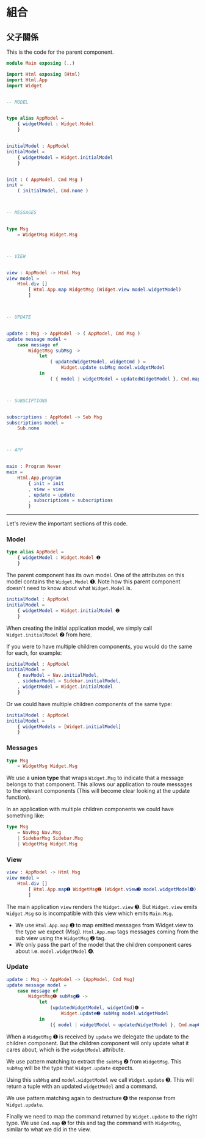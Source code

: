 # 組合

## 父子關係

This is the code for the parent component.

```elm
module Main exposing (..)

import Html exposing (Html)
import Html.App
import Widget


-- MODEL


type alias AppModel =
    { widgetModel : Widget.Model
    }


initialModel : AppModel
initialModel =
    { widgetModel = Widget.initialModel
    }


init : ( AppModel, Cmd Msg )
init =
    ( initialModel, Cmd.none )



-- MESSAGES


type Msg
    = WidgetMsg Widget.Msg



-- VIEW


view : AppModel -> Html Msg
view model =
    Html.div []
        [ Html.App.map WidgetMsg (Widget.view model.widgetModel)
        ]



-- UPDATE


update : Msg -> AppModel -> ( AppModel, Cmd Msg )
update message model =
    case message of
        WidgetMsg subMsg ->
            let
                ( updatedWidgetModel, widgetCmd ) =
                    Widget.update subMsg model.widgetModel
            in
                ( { model | widgetModel = updatedWidgetModel }, Cmd.map WidgetMsg widgetCmd )



-- SUBSCIPTIONS


subscriptions : AppModel -> Sub Msg
subscriptions model =
    Sub.none



-- APP


main : Program Never
main =
    Html.App.program
        { init = init
        , view = view
        , update = update
        , subscriptions = subscriptions
        }
```

---

Let's review the important sections of this code.

### Model

```elm
type alias AppModel =
    { widgetModel : Widget.Model ➊
    }
```

The parent component has its own model. One of the attributes on this model contains the `Widget.Model` ➊. Note how this parent component doesn't need to know about what `Widget.Model` is.

```elm
initialModel : AppModel
initialModel =
    { widgetModel = Widget.initialModel ➋
    }
```

When creating the initial application model, we simply call `Widget.initialModel` ➋ from here.

If you were to have multiple children components, you would do the same for each, for example:

```elm
initialModel : AppModel
initialModel =
    { navModel = Nav.initialModel,
    , sidebarModel = Sidebar.initialModel,
    , widgetModel = Widget.initialModel
    }
```

Or we could have multiple children components of the same type:

```elm
initialModel : AppModel
initialModel =
    { widgetModels = [Widget.initialModel]
    }
```

### Messages

```elm
type Msg
    = WidgetMsg Widget.Msg
```

We use a __union type__ that wraps `Widget.Msg` to indicate that a message belongs to that component. This allows our application to route messages to the relevant components (This will become clear looking at the update function).

In an application with multiple children components we could have something like:

```elm
type Msg
    = NavMsg Nav.Msg
    | SidebarMsg Sidebar.Msg
    | WidgetMsg Widget.Msg
```

### View

```elm
view : AppModel -> Html Msg
view model =
    Html.div []
        [ Html.App.map➊ WidgetMsg➋ (Widget.view➌ model.widgetModel➍)
        ]
```

The main application `view` renders the `Widget.view` ➌. But `Widget.view` emits `Widget.Msg` so is incompatible with this view which emits `Main.Msg`.

- We use `Html.App.map` ➊ to map emitted messages from Widget.view to the type we expect (Msg). `Html.App.map` tags messages coming from the sub view using the `WidgetMsg` ➋ tag.
- We only pass the part of the model that the children component cares about i.e. `model.widgetModel` ➍.

### Update

```elm
update : Msg -> AppModel -> (AppModel, Cmd Msg)
update message model =
    case message of
        WidgetMsg➊ subMsg➋ ->
            let
                (updatedWidgetModel, widgetCmd)➍ =
                    Widget.update➌ subMsg model.widgetModel
            in
                ({ model | widgetModel = updatedWidgetModel }, Cmd.map➎ WidgetMsg widgetCmd)
```

When a `WidgetMsg` ➊ is received by `update` we delegate the update to the children component. But the children component will only update what it cares about, which is the `widgetModel` attribute.

We use pattern matching to extract the `subMsg` ➋ from `WidgetMsg`. This `subMsg` will be the type that `Widget.update` expects.

Using this `subMsg` and `model.widgetModel` we call `Widget.update` ➌. This will return a tuple with an updated `widgetModel` and a command.

We use pattern matching again to destructure ➍ the response from `Widget.update`.

Finally we need to map the command returned by `Widget.update` to the right type. We use `Cmd.map` ➎ for this and tag the command with `WidgetMsg`, similar to what we did in the view.
